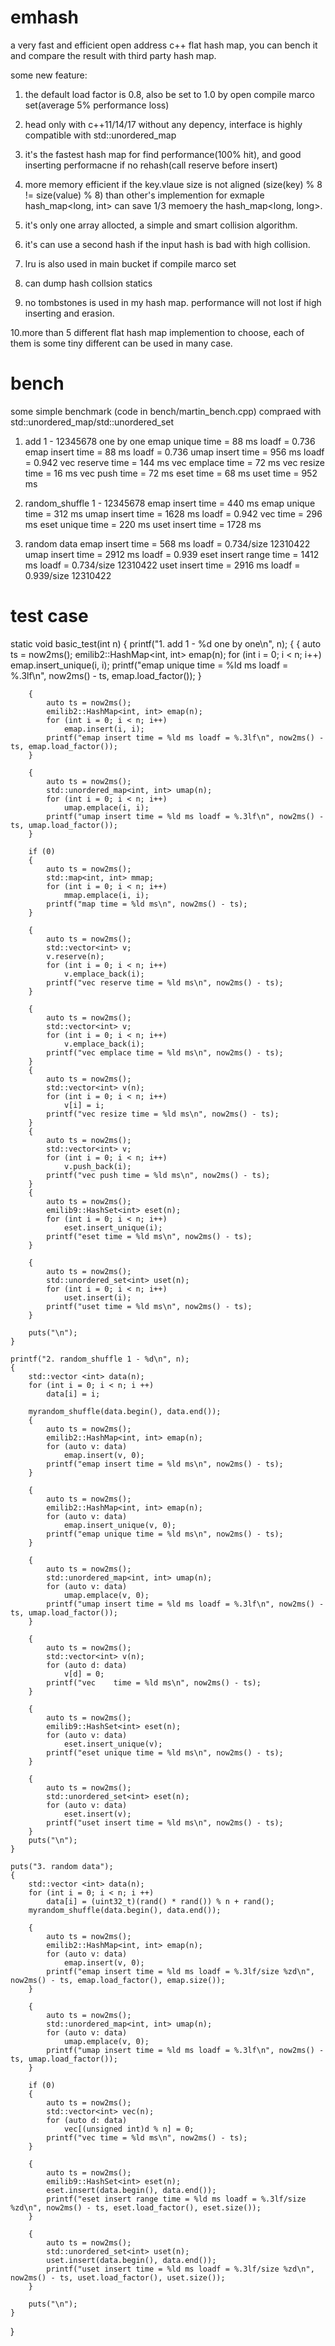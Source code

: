 # emhash
a very fast and efficient open address c++ flat hash map, you can bench it and compare the result with third party hash map.

some new feature:
1. the default load factor is 0.8, also be set to 1.0 by open compile marco set(average 5% performance loss)

2. head only with c++11/14/17 without any depency, interface is highly compatible with std::unordered_map

3. it's the fastest hash map for find performance(100% hit), and good inserting performacne if no rehash(call reserve before insert)

4. more memory efficient if the key.vlaue size is not aligned (size(key) % 8 != size(value) % 8) than other's implemention
for exmaple hash_map<long, int> can save 1/3 memoery the  hash_map<long, long>.

5. it's only one array allocted, a simple and smart collision algorithm.

6. it's can use a second hash if the input hash is bad with high collision.

7. lru is also used in main bucket if compile marco set

8. can dump hash collsion statics

9. no tombstones is used in my hash map. performance will not lost if high inserting and erasion.

10.more than 5 different flat hash map implemention to choose, each of them is some tiny different can be used in many case.


# bench

some simple benchmark (code in bench/martin_bench.cpp) compraed with std::unordered_map/std::unordered_set

1. add 1 - 12345678 one by one
emap unique time = 88 ms loadf = 0.736
emap insert time = 88 ms loadf = 0.736
umap insert time = 956 ms loadf = 0.942
vec reserve time = 144 ms
vec emplace time = 72 ms
vec resize time = 16 ms
vec push time = 72 ms
eset time = 68 ms
uset time = 952 ms


2. random_shuffle 1 - 12345678
emap insert time = 440 ms
emap unique time = 312 ms
umap insert time = 1628 ms loadf = 0.942
vec    time = 296 ms
eset unique time = 220 ms
uset insert time = 1728 ms


3. random data
emap insert time = 568 ms loadf = 0.734/size 12310422
umap insert time = 2912 ms loadf = 0.939
eset insert range time = 1412 ms loadf = 0.734/size 12310422
uset insert time = 2916 ms loadf = 0.939/size 12310422

# test case
static void basic_test(int n)
{
    printf("1. add 1 - %d one by one\n", n);
    {
        {
            auto ts = now2ms();
            emilib2::HashMap<int, int> emap(n);
            for (int i = 0; i < n; i++)
                emap.insert_unique(i, i);
            printf("emap unique time = %ld ms loadf = %.3lf\n", now2ms() - ts, emap.load_factor());
        }

        {
            auto ts = now2ms();
            emilib2::HashMap<int, int> emap(n);
            for (int i = 0; i < n; i++)
                emap.insert(i, i);
            printf("emap insert time = %ld ms loadf = %.3lf\n", now2ms() - ts, emap.load_factor());
        }

        {
            auto ts = now2ms();
            std::unordered_map<int, int> umap(n);
            for (int i = 0; i < n; i++)
                umap.emplace(i, i);
            printf("umap insert time = %ld ms loadf = %.3lf\n", now2ms() - ts, umap.load_factor());
        }

        if (0)
        {
            auto ts = now2ms();
            std::map<int, int> mmap;
            for (int i = 0; i < n; i++)
                mmap.emplace(i, i);
            printf("map time = %ld ms\n", now2ms() - ts);
        }

        {
            auto ts = now2ms();
            std::vector<int> v;
            v.reserve(n);
            for (int i = 0; i < n; i++)
                v.emplace_back(i);
            printf("vec reserve time = %ld ms\n", now2ms() - ts);
        }

        {
            auto ts = now2ms();
            std::vector<int> v;
            for (int i = 0; i < n; i++)
                v.emplace_back(i);
            printf("vec emplace time = %ld ms\n", now2ms() - ts);
        }
        {
            auto ts = now2ms();
            std::vector<int> v(n);
            for (int i = 0; i < n; i++)
                v[i] = i;
            printf("vec resize time = %ld ms\n", now2ms() - ts);
        }
        {
            auto ts = now2ms();
            std::vector<int> v;
            for (int i = 0; i < n; i++)
                v.push_back(i);
            printf("vec push time = %ld ms\n", now2ms() - ts);
        }
        {
            auto ts = now2ms();
            emilib9::HashSet<int> eset(n);
            for (int i = 0; i < n; i++)
                eset.insert_unique(i);
            printf("eset time = %ld ms\n", now2ms() - ts);
        }

        {
            auto ts = now2ms();
            std::unordered_set<int> uset(n);
            for (int i = 0; i < n; i++)
                uset.insert(i);
            printf("uset time = %ld ms\n", now2ms() - ts);
        }

        puts("\n");
    }

    printf("2. random_shuffle 1 - %d\n", n);
    {
        std::vector <int> data(n);
        for (int i = 0; i < n; i ++)
            data[i] = i;

        myrandom_shuffle(data.begin(), data.end());
        {
            auto ts = now2ms();
            emilib2::HashMap<int, int> emap(n);
            for (auto v: data)
                emap.insert(v, 0);
            printf("emap insert time = %ld ms\n", now2ms() - ts);
        }

        {
            auto ts = now2ms();
            emilib2::HashMap<int, int> emap(n);
            for (auto v: data)
                emap.insert_unique(v, 0);
            printf("emap unique time = %ld ms\n", now2ms() - ts);
        }

        {
            auto ts = now2ms();
            std::unordered_map<int, int> umap(n);
            for (auto v: data)
                umap.emplace(v, 0);
            printf("umap insert time = %ld ms loadf = %.3lf\n", now2ms() - ts, umap.load_factor());
        }

        {
            auto ts = now2ms();
            std::vector<int> v(n);
            for (auto d: data)
                v[d] = 0;
            printf("vec    time = %ld ms\n", now2ms() - ts);
        }

        {
            auto ts = now2ms();
            emilib9::HashSet<int> eset(n);
            for (auto v: data)
                eset.insert_unique(v);
            printf("eset unique time = %ld ms\n", now2ms() - ts);
        }

        {
            auto ts = now2ms();
            std::unordered_set<int> eset(n);
            for (auto v: data)
                eset.insert(v);
            printf("uset insert time = %ld ms\n", now2ms() - ts);
        }
        puts("\n");
    }

    puts("3. random data");
    {
        std::vector <int> data(n);
        for (int i = 0; i < n; i ++)
            data[i] = (uint32_t)(rand() * rand()) % n + rand();
        myrandom_shuffle(data.begin(), data.end());

        {
            auto ts = now2ms();
            emilib2::HashMap<int, int> emap(n);
            for (auto v: data)
                emap.insert(v, 0);
            printf("emap insert time = %ld ms loadf = %.3lf/size %zd\n", now2ms() - ts, emap.load_factor(), emap.size());
        }

        {
            auto ts = now2ms();
            std::unordered_map<int, int> umap(n);
            for (auto v: data)
                umap.emplace(v, 0);
            printf("umap insert time = %ld ms loadf = %.3lf\n", now2ms() - ts, umap.load_factor());
        }

        if (0)
        {
            auto ts = now2ms();
            std::vector<int> vec(n);
            for (auto d: data)
                vec[(unsigned int)d % n] = 0;
            printf("vec time = %ld ms\n", now2ms() - ts);
        }

        {
            auto ts = now2ms();
            emilib9::HashSet<int> eset(n);
            eset.insert(data.begin(), data.end());
            printf("eset insert range time = %ld ms loadf = %.3lf/size %zd\n", now2ms() - ts, eset.load_factor(), eset.size());
        }

        {
            auto ts = now2ms();
            std::unordered_set<int> uset(n);
            uset.insert(data.begin(), data.end());
            printf("uset insert time = %ld ms loadf = %.3lf/size %zd\n", now2ms() - ts, uset.load_factor(), uset.size());
        }

        puts("\n");
    }
}
